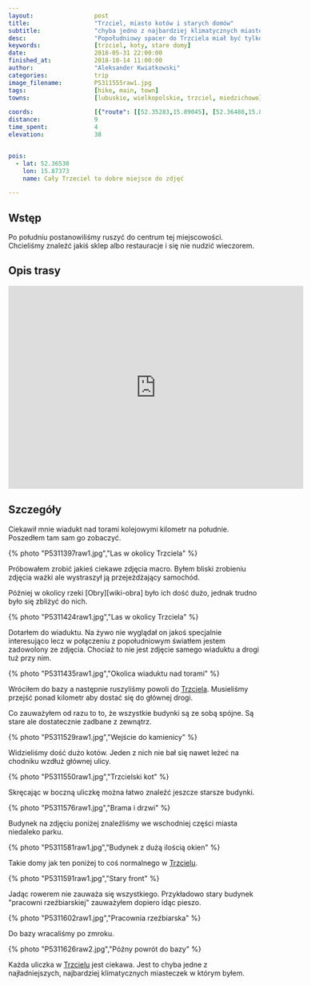 ```yaml
---
layout:                 post
title:                  "Trzciel, miasto kotów i starych domów"
subtitle:               "chyba jedno z najbardziej klimatycznych miasteczek gdzie co chwilę mógłbym robić zdjęcia"
desc:                   "Popołudniowy spacer do Trzciela miał być tylko do sklepu. Nikt nie przewidywał, że znajdziemy tyle ciekawych miejsc i zobaczymy tyle kotów. Zdjęć ostatecznie nie zrobiłem tak dużo ale miasto to ma potencjał na sam wyjazd na zdjęcia."
keywords:               [trzciel, koty, stare domy]
date:                   2018-05-31 22:00:00
finished_at:            2018-10-14 11:00:00
author:                 "Aleksander Kwiatkowski"
categories:             trip
image_filename:         P5311555raw1.jpg
tags:                   [hike, main, town]
towns:                  [lubuskie, wielkopolskie, trzciel, miedzichowo]

coords:                 [{"route": [[52.35283,15.89045], [52.36488,15.89354], [52.36986,15.88625], [52.36635,15.87140], [52.36357,15.87372], [52.36645,15.87715]], "type": "hike"}]
distance:               9
time_spent:             4
elevation:              38


pois:
  - lat: 52.36530
    lon: 15.87373
    name: Cały Trzeciel to dobre miejsce do zdjęć

---
```


[wiki-linia-373]: https://pl.wikipedia.org/wiki/Linia_kolejowa_nr_373
[wiki-trzciel]: https://pl.wikipedia.org/wiki/Trzciel

## Wstęp

Po południu postanowiliśmy ruszyć do centrum tej miejscowości.
Chcieliśmy znaleźć jakiś sklep albo restauracje i się nie nudzić wieczorem.

## Opis trasy

<iframe height='405' width='590' frameborder='0' allowtransparency='true' scrolling='no' src='https://www.strava.com/activities/1616517215/embed/a48645dd4bf4440d15338f13d512ddfd8ccd0caa'></iframe>


## Szczegóły

Ciekawił mnie wiadukt nad torami kolejowymi kilometr na południe. Poszedłem tam
sam go zobaczyć.

{% photo "P5311397raw1.jpg","Las w okolicy Trzciela" %}

Próbowałem zrobić jakieś ciekawe zdjęcia macro. Byłem bliski zrobieniu zdjęcia
ważki ale wystraszył ją przejeżdżający samochód.

Później w okolicy rzeki [Obry][wiki-obra] było ich dość dużo, jednak trudno było się
zbliżyć do nich.

{% photo "P5311424raw1.jpg","Las w okolicy Trzciela" %}

Dotarłem do wiaduktu. Na żywo nie wyglądał on jakoś specjalnie interesująco
lecz w połączeniu z popołudniowym światłem jestem zadowolony ze zdjęcia.
Chociaż to nie jest zdjęcie samego wiaduktu a drogi tuż przy nim.

{% photo "P5311435raw1.jpg","Okolica wiaduktu nad torami" %}

Wróciłem do bazy a następnie ruszyliśmy powoli do [Trzciela][wiki-trzciel].
Musieliśmy przejść ponad kilometr aby dostać się do głównej drogi.

Co zauważyłem od razu to to, że wszystkie budynki są ze sobą spójne.
Są stare ale dostatecznie zadbane z zewnątrz.

{% photo "P5311529raw1.jpg","Wejście do kamienicy" %}

Widzieliśmy dość dużo kotów. Jeden z nich nie bał się nawet leżeć na chodniku
wzdłuż głównej ulicy.

{% photo "P5311550raw1.jpg","Trzcielski kot" %}

Skręcając w boczną uliczkę można łatwo znaleźć jeszcze starsze budynki.

{% photo "P5311576raw1.jpg","Brama i drzwi" %}

Budynek na zdjęciu poniżej znaleźliśmy we wschodniej części miasta niedaleko
parku.

{% photo "P5311581raw1.jpg","Budynek z dużą ilością okien" %}

Takie domy jak ten poniżej to coś normalnego w [Trzcielu][wiki-trzciel].

{% photo "P5311591raw1.jpg","Stary front" %}

Jadąc rowerem nie zauważa się wszystkiego. Przykładowo stary budynek
"pracowni rzeźbiarskiej" zauważyłem dopiero idąc pieszo.

{% photo "P5311602raw1.jpg","Pracownia rzeźbiarska" %}

Do bazy wracaliśmy po zmroku.

{% photo "P5311626raw2.jpg","Późny powrót do bazy" %}

Każda uliczka w [Trzcielu][wiki-trzciel] jest ciekawa. Jest to chyba jedne
z najładniejszych, najbardziej klimatycznych miasteczek w którym byłem.
